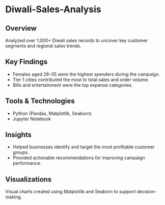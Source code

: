 # Diwali-Sales-Analysis
## Overview
Analyzed over 1,000+ Diwali sales records to uncover key customer segments and regional sales trends.

## Key Findings
- Females aged 26–35 were the highest spenders during the campaign.
- Tier 1 cities contributed the most to total sales and order volume.
- Bills and entertainment were the top expense categories.

## Tools & Technologies
- Python (Pandas, Matplotlib, Seaborn)
- Jupyter Notebook

## Insights
- Helped businesses identify and target the most profitable customer groups.
- Provided actionable recommendations for improving campaign performance.

## Visualizations
Visual charts created using Matplotlib and Seaborn to support decision-making.
